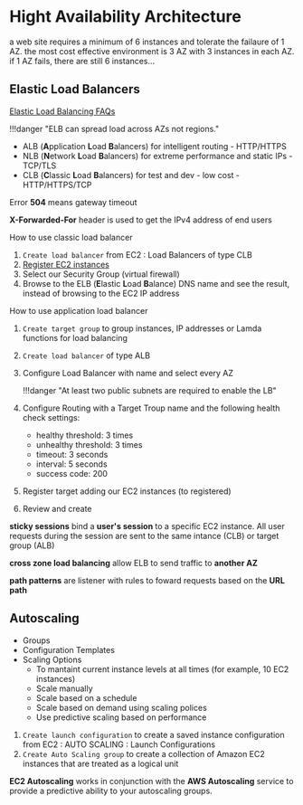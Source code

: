 # Hight Availability Architecture

a web site requires a minimum of 6 instances and tolerate the failaure of 1 AZ. the most cost effective environment is 3 AZ with 3 instances in each AZ. if 1 AZ fails, there are still 6 instances...

## Elastic Load Balancers

[Elastic Load Balancing FAQs](https://aws.amazon.com/elasticloadbalancing/faqs/?nc1=h_ls)

!!!danger "ELB can spread load across AZs not regions."

* ALB (**A**pplication **L**oad **B**alancers) for intelligent routing - HTTP/HTTPS
* NLB (**N**etwork **L**oad **B**alancers) for extreme performance and static IPs - TCP/TLS
* CLB (**C**lassic **L**oad **B**alancers) for test and dev - low cost - HTTP/HTTPS/TCP

Error **504** means gateway timeout

**X-Forwarded-For** header is used to get the IPv4 address of end users

How to use classic load balancer

1. `Create load balancer` from EC2 : Load Balancers of type CLB
2. [Register EC2 instances](https://docs.aws.amazon.com/elasticloadbalancing/latest/classic/elb-backend-instances.html)
3. Select our Security Group (virtual firewall)
7. Browse to the ELB (**E**lastic **L**oad **B**alance) DNS name and see the result, instead of browsing to the EC2 IP address

How to use application load balancer

1. `Create target group` to group instances, IP addresses or Lamda functions for load balancing
2. `Create load balancer` of type ALB
3. Configure Load Balancer with name and select every AZ

    !!!danger "At least two public subnets are required to enable the LB"

4. Configure Routing with a Target Troup name and the following health check settings:
	* healthy threshold: 3 times
	* unhealthy threshold: 3 times
	* timeout: 3 seconds
	* interval: 5 seconds
	* success code: 200
5. Register target adding our EC2 instances (to registered)
6. Review and create

**sticky sessions** bind a **user's session** to a specific EC2 instance. All user requests during the session are sent to the same intance (CLB) or target group (ALB)

**cross zone load balancing** allow ELB to send traffic to **another AZ**

**path patterns**  are listener with rules to foward requests based on the **URL path**

## Autoscaling 

* Groups
* Configuration Templates
* Scaling Options
    * To mantaint current instance levels at all times  (for example, 10 EC2 instances)
    * Scale manually
    * Scale based on a schedule
    * Scale based on demand using scaling polices
    * Use predictive scaling based on performance

1. `Create launch configuration` to create a saved instance configuration from EC2 : AUTO SCALING : Launch Configurations
2. `Create Auto Scaling group` to create a collection of Amazon EC2 instances that are treated as a logical unit

**EC2 Autoscaling** works in conjunction with the **AWS Autoscaling** service to provide a predictive ability to your autoscaling groups.

